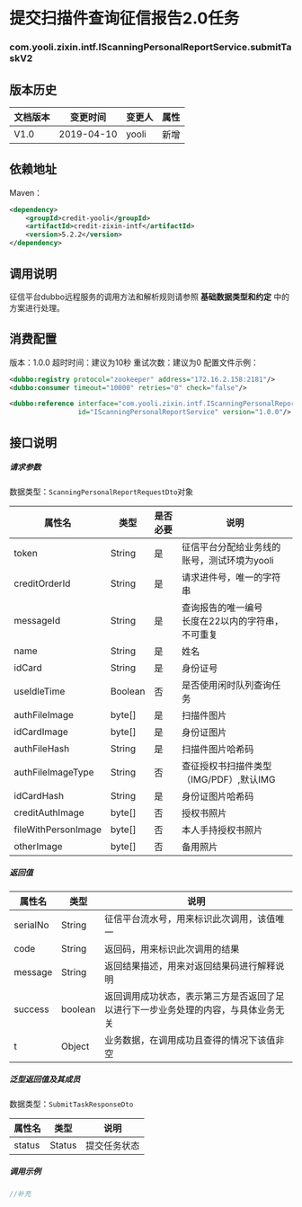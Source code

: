 #  提交扫描件查询征信报告2.0任务
### com.yooli.zixin.intf.IScanningPersonalReportService.submitTaskV2

## 版本历史

|文档版本|变更时间|变更人|属性|
|--|--|--|--|
|V1.0|2019-04-10|yooli|新增|

## 依赖地址
Maven：
```xml
<dependency>
    <groupId>credit-yooli</groupId>
    <artifactId>credit-zixin-intf</artifactId>
    <version>5.2.2</version>
</dependency>
```

## 调用说明
征信平台dubbo远程服务的调用方法和解析规则请参照 **基础数据类型和约定** 中的方案进行处理。

## 消费配置
版本：1.0.0
超时时间：建议为10秒
重试次数：建议为0
配置文件示例：
```xml
<dubbo:registry protocol="zookeeper" address="172.16.2.158:2181"/>
<dubbo:consumer timeout="10000" retries="0" check="false"/>

<dubbo:reference interface="com.yooli.zixin.intf.IScanningPersonalReportService"
                 id="IScanningPersonalReportService" version="1.0.0"/>
```

## 接口说明

##### 请求参数


数据类型：`ScanningPersonalReportRequestDto`对象

|属性名|类型|是否必要|说明|
|--|--|--|--|
|token|String|是|征信平台分配给业务线的账号，测试环境为yooli|
|creditOrderId|String|是|请求进件号，唯一的字符串|
|messageId|String|是| 查询报告的唯一编号<br> 长度在22以内的字符串，不可重复<br>|
|name|String|是| 姓名<br>|
|idCard|String|是| 身份证号<br>|
|useIdleTime|Boolean|否| 是否使用闲时队列查询任务<br>|
|authFileImage|byte[]|是| 扫描件图片<br>|
|idCardImage|byte[]|是| 身份证图片<br>|
|authFileHash|String|是| 扫描件图片哈希码<br>|
|authFileImageType|String|否| 查征授权书扫描件类型（IMG/PDF）,默认IMG<br>|
|idCardHash|String|是| 身份证图片哈希码<br>|
|creditAuthImage|byte[]|否| 授权书照片<br>|
|fileWithPersonImage|byte[]|否| 本人手持授权书照片<br>|
|otherImage|byte[]|否| 备用照片<br>|

##### 返回值

|属性名|类型|说明|
|--|--|--|
|serialNo|String|征信平台流水号，用来标识此次调用，该值唯一|
|code|String|返回码，用来标识此次调用的结果|
|message|String|返回结果描述，用来对返回结果码进行解释说明|
|success|boolean|返回调用成功状态，表示第三方是否返回了足以进行下一步业务处理的内容，与具体业务无关|
|t|Object|业务数据，在调用成功且查得的情况下该值非空|

##### 泛型返回值及其成员



数据类型：`SubmitTaskResponseDto`

|属性名|类型|说明|
|--|--|--|
|status|Status| 提交任务状态<br>|

##### 调用示例
```java
//补充
```




